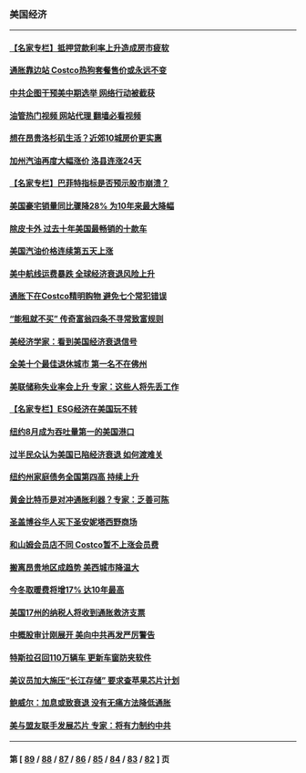 ### 美国经济
---
#### [【名家专栏】抵押贷款利率上升造成房市疲软](../../pages/ncid1078158/n13833781.md?09280445) 
#### [通胀靠边站 Costco热狗套餐售价或永远不变](../../pages/ncid1078158/n13833436.md?09280445) 
#### [中共企图干预美中期选举 网络行动被截获](../../pages/ncid1078158/n13833877.md?09280445) 
#### [油管热门视频 网站代理 翻墙必看视频](http://209.222.30.114:81/youtube.html?09280445)
#### [想在昂贵洛杉矶生活？近郊10城房价更实惠](../../pages/ncid1078158/n13833480.md?09280445) 
#### [加州汽油再度大幅涨价 洛县连涨24天](../../pages/ncid1078158/n13833322.md?09280445) 
#### [【名家专栏】巴菲特指标是否预示股市崩溃？](../../pages/ncid1078158/n13833006.md?09280445) 
#### [美国豪宅销量同比骤降28% 为10年来最大降幅](../../pages/ncid1078158/n13832678.md?09280445) 
#### [除皮卡外 过去十年美国最畅销的十款车](../../pages/ncid1078158/n13817415.md?09280445) 
#### [美国汽油价格连续第五天上涨](../../pages/ncid1078158/n13832514.md?09280445) 
#### [美中航线运费暴跌 全球经济衰退风险上升](../../pages/ncid1078158/n13832474.md?09280445) 
#### [通胀下在Costco精明购物 避免七个常犯错误](../../pages/ncid1078158/n13828547.md?09280445) 
#### [“能租就不买” 传奇富翁四条不寻常致富规则](../../pages/ncid1078158/n13830882.md?09280445) 
#### [美经济学家：看到美国经济衰退信号](../../pages/ncid1078158/n13832272.md?09280445) 
#### [全美十个最佳退休城市 第一名不在佛州](../../pages/ncid1078158/n13832070.md?09280445) 
#### [美联储称失业率会上升 专家：这些人将先丢工作](../../pages/ncid1078158/n13832172.md?09280445) 
#### [【名家专栏】ESG经济在美国玩不转](../../pages/ncid1078158/n13831989.md?09280445) 
#### [纽约8月成为吞吐量第一的美国港口](../../pages/ncid1078158/n13832037.md?09280445) 
#### [过半民众认为美国已陷经济衰退 如何渡难关](../../pages/ncid1078158/n13832147.md?09280445) 
#### [纽约州家庭债务全国第四高 持续上升](../../pages/ncid1078158/n13831704.md?09280445) 
#### [黄金比特币是对冲通胀利器？专家：乏善可陈](../../pages/ncid1078158/n13831604.md?09280445) 
#### [圣盖博谷华人买下圣安妮塔西野商场](../../pages/ncid1078158/n13831665.md?09280445) 
#### [和山姆会员店不同 Costco暂不上涨会员费](../../pages/ncid1078158/n13831474.md?09280445) 
#### [搬离昂贵地区成趋势 美西城市降温大](../../pages/ncid1078158/n13831038.md?09280445) 
#### [今冬取暖费将增17% 达10年最高](../../pages/ncid1078158/n13830993.md?09280445) 
#### [美国17州的纳税人将收到通胀救济支票](../../pages/ncid1078158/n13830953.md?09280445) 
#### [中概股审计刚展开 美向中共再发严厉警告](../../pages/ncid1078158/n13830807.md?09280445) 
#### [特斯拉召回110万辆车 更新车窗防夹软件](../../pages/ncid1078158/n13830697.md?09280445) 
#### [美议员加大施压“长江存储” 要求查苹果芯片计划](../../pages/ncid1078158/n13830569.md?09280445) 
#### [鲍威尔：加息或致衰退 没有无痛方法降低通胀](../../pages/ncid1078158/n13830565.md?09280445) 
#### [美与盟友联手发展芯片 专家：将有力制约中共](../../pages/ncid1078158/n13830450.md?09280445) 

---
#### 第 [ [89](./89.md?09280445) / [88](./88.md?09280445) / [87](./87.md?09280445) / [86](./86.md?09280445) / [85](./85.md?09280445) / [84](./84.md?09280445) / [83](./83.md?09280445) / [82](./82.md?09280445) ] 页
